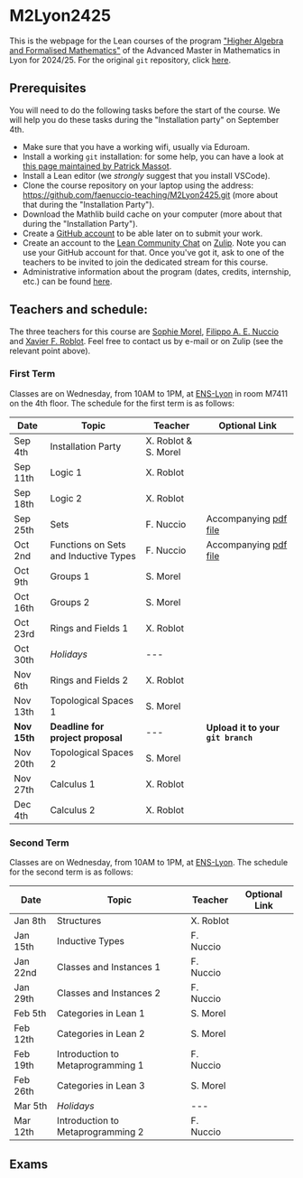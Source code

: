 # M2Lyon2425
This is the webpage for the Lean courses of the program <a href="http://mathematiques.ens-lyon.fr/parcours-2024-2025-394652.kjsp">"Higher Algebra and Formalised Mathematics"</a> of the Advanced Master in Mathematics in Lyon for 2024/25. For the original `git` repository, click <a href="https://github.com/faenuccio-teaching/M2Lyon2425">here</a>.

## Prerequisites

You will need to do the following tasks before the start of the course. We will help you do these tasks during the "Installation party" on September 4th.
* Make sure that you have a working wifi, usually via Eduroam.
* Install a working `git` installation: for some help, you can have a look at <a href="https://www.imo.universite-paris-saclay.fr/~patrick.massot/misc/git.html">this page maintained by Patrick Massot</a>.
* Install a Lean editor (we *strongly* suggest that you install VSCode).
* Clone the course repository on your laptop using the address: https://github.com/faenuccio-teaching/M2Lyon2425.git (more about that during the "Installation Party").
* Download the Mathlib build cache on your computer (more about that during the "Installation Party").
* Create a <a href="https://github.com">GitHub account</a> to be able later on to submit your work.
* Create an account to the <a href="https://leanprover.zulipchat.com/">Lean Community Chat</a> on <a href="https://zulip.com/">Zulip</a>. Note you can use your GitHub account for that. Once you've got it, ask to one of the teachers to be invited to join the dedicated stream for this course.
* Administrative information about the program (dates, credits, internship, etc.) can be found <a href="http://mathematiques.ens-lyon.fr/informations-pratiques-388390.kjsp?RH=1403617207802&RF=1638194375361">here</a>.
## Teachers and schedule:

The three teachers for this course are <a href="mailto: sophie.morel@ens-lyon.fr">Sophie Morel</a>, <a href="mailto: filippo.nuccio@univ-st-etienne.fr">Filippo A. E. Nuccio</a> and <a href="mailto: roblot@math.univ-lyon1.fr">Xavier F. Roblot</a>. Feel free to contact us by e-mail or on Zulip (see the relevant point above).


### First Term

Classes are on Wednesday, from 10AM to 1PM, at <a href="https://www.ens-lyon.fr/en/campus-life/campus-tour/maps-directions">ENS-Lyon</a> in room M7411 on the 4th floor. The schedule for the first term is as follows:

| Date      | Topic         | Teacher | Optional Link
|-----------|---------------|---------|---------------
| Sep 4th| Installation Party | X. Roblot & S. Morel|
| Sep 11th | Logic 1 | X. Roblot |
| Sep 18th | Logic 2 | X. Roblot |
| Sep 25th | Sets | F. Nuccio | Accompanying <a href="https://github.com/faenuccio/M2Lyon2425/blob/e75a8e16707e77390813ce07bf9c949c87a039ec/M2Lyon2425/Lectures/SetsAndFunctions1_lecture.pdf">pdf file</a>
| Oct 2nd | Functions on Sets and Inductive Types | F. Nuccio | Accompanying <a href="https://github.com/faenuccio/M2Lyon2425/blob/e75a8e16707e77390813ce07bf9c949c87a039ec/M2Lyon2425/Lectures/SetsAndFunctions2_lecture.pdf">pdf file</a>
| Oct 9th | Groups 1 | S. Morel
| Oct 16th | Groups 2 | S. Morel
| Oct 23rd | Rings and Fields 1 | X. Roblot
| Oct 30th | _Holidays_ | ---
| Nov 6th | Rings and Fields 2 | X. Roblot
| Nov 13th | Topological Spaces 1 | S. Morel
| **Nov 15th** | **Deadline for project proposal** | --- | **Upload it to your** **`git branch`**
| Nov 20th | Topological Spaces 2 | S. Morel
| Nov 27th | Calculus 1 | X. Roblot
| Dec 4th | Calculus 2 | X. Roblot

### Second Term

Classes are on Wednesday, from 10AM to 1PM, at <a href="https://www.ens-lyon.fr/en/campus-life/campus-tour/maps-directions">ENS-Lyon</a>. The schedule for the second term is as follows:

| Date      | Topic         | Teacher | Optional Link
|-----------|---------------|---------|---------------
| Jan 8th | Structures | X. Roblot |
| Jan 15th | Inductive Types | F. Nuccio |
| Jan 22nd | Classes and Instances 1 | F. Nuccio |
| Jan 29th | Classes and Instances 2 | F. Nuccio |
| Feb 5th | Categories in Lean 1 | S. Morel
| Feb 12th | Categories in Lean 2 | S. Morel
| Feb 19th | Introduction to Metaprogramming 1 | F. Nuccio |
| Feb 26th  | Categories in Lean 3 | S. Morel
| Mar 5th | _Holidays_ | ---
| Mar 12th | Introduction to Metaprogramming 2 | F. Nuccio |

## Exams

